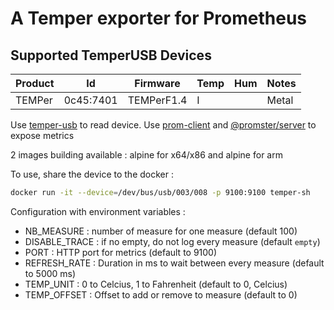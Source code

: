 # A Temper exporter for Prometheus

## Supported TemperUSB Devices
| Product | Id | Firmware | Temp | Hum | Notes |
| ---- | ---- | ---- | ---- | ---- | ---- |
| TEMPer | 0c45:7401 | TEMPerF1.4 | I | | Metal |

Use [temper-usb](https://github.com/mlucool/temper-usb#readme) to read device.
Use [prom-client](https://github.com/siimon/prom-client) and [@promster/server](https://github.com/tdeekens/promster#-promster---measure-metrics-from-hapi-express-marblejs-or-fastify-servers-with-prometheus-) to expose metrics

2 images building available : alpine for x64/x86 and alpine for arm

To use, share the device to the docker :
```sh
docker run -it --device=/dev/bus/usb/003/008 -p 9100:9100 temper-sh
```

Configuration with environment variables :
- NB_MEASURE : number of measure for one measure (default 100)
- DISABLE_TRACE : if no empty, do not log every measure (default `empty`)
- PORT : HTTP port for metrics (default to 9100)
- REFRESH_RATE : Duration in ms to wait between every measure (default to 5000 ms)
- TEMP_UNIT : 0 to Celcius, 1 to Fahrenheit (default to 0, Celcius)
- TEMP_OFFSET : Offset to add or remove to measure (default to 0)

